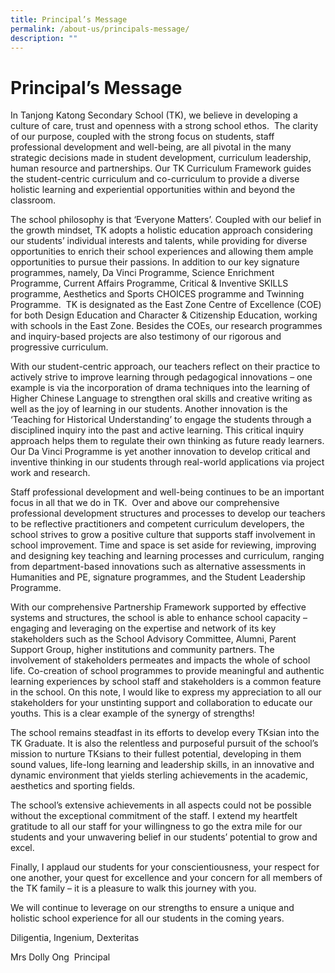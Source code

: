 ```yaml
---
title: Principal’s Message
permalink: /about-us/principals-message/
description: ""
---
```

# Principal’s Message

In Tanjong Katong Secondary School (TK), we believe in developing a culture of care, trust and openness with a strong school ethos.  The clarity of our purpose, coupled with the strong focus on students, staff professional development and well-being, are all pivotal in the many strategic decisions made in student development, curriculum leadership, human resource and partnerships. Our TK Curriculum Framework guides the student-centric curriculum and co-curriculum to provide a diverse holistic learning and experiential opportunities within and beyond the classroom.

The school philosophy is that ‘Everyone Matters’. Coupled with our belief in the growth mindset, TK adopts a holistic education approach considering our students’ individual interests and talents, while providing for diverse opportunities to enrich their school experiences and allowing them ample opportunities to pursue their passions. In addition to our key signature programmes, namely, Da Vinci Programme, Science Enrichment Programme, Current Affairs Programme, Critical & Inventive SKILLS programme, Aesthetics and Sports CHOICES programme and Twinning Programme.  TK is designated as the East Zone Centre of Excellence (COE) for both Design Education and Character & Citizenship Education, working with schools in the East Zone. Besides the COEs, our research programmes and inquiry-based projects are also testimony of our rigorous and progressive curriculum.

With our student-centric approach, our teachers reflect on their practice to actively strive to improve learning through pedagogical innovations – one example is via the incorporation of drama techniques into the learning of Higher Chinese Language to strengthen oral skills and creative writing as well as the joy of learning in our students. Another innovation is the ‘Teaching for Historical Understanding’ to engage the students through a disciplined inquiry into the past and active learning. This critical inquiry approach helps them to regulate their own thinking as future ready learners. Our Da Vinci Programme is yet another innovation to develop critical and inventive thinking in our students through real-world applications via project work and research.

Staff professional development and well-being continues to be an important focus in all that we do in TK.  Over and above our comprehensive professional development structures and processes to develop our teachers to be reflective practitioners and competent curriculum developers, the school strives to grow a positive culture that supports staff involvement in school improvement. Time and space is set aside for reviewing, improving and designing key teaching and learning processes and curriculum, ranging from department-based innovations such as alternative assessments in Humanities and PE, signature programmes, and the Student Leadership Programme.

With our comprehensive Partnership Framework supported by effective systems and structures, the school is able to enhance school capacity – engaging and leveraging on the expertise and network of its key stakeholders such as the School Advisory Committee, Alumni, Parent Support Group, higher institutions and community partners. The involvement of stakeholders permeates and impacts the whole of school life. Co-creation of school programmes to provide meaningful and authentic learning experiences by school staff and stakeholders is a common feature in the school. On this note, I would like to express my appreciation to all our stakeholders for your unstinting support and collaboration to educate our youths. This is a clear example of the synergy of strengths!

The school remains steadfast in its efforts to develop every TKsian into the TK Graduate. It is also the relentless and purposeful pursuit of the school’s mission to nurture TKsians to their fullest potential, developing in them sound values, life-long learning and leadership skills, in an innovative and dynamic environment that yields sterling achievements in the academic, aesthetics and sporting fields.

The school’s extensive achievements in all aspects could not be possible without the exceptional commitment of the staff. I extend my heartfelt gratitude to all our staff for your willingness to go the extra mile for our students and your unwavering belief in our students’ potential to grow and excel.

Finally, I applaud our students for your conscientiousness, your respect for one another, your quest for excellence and your concern for all members of the TK family – it is a pleasure to walk this journey with you.

We will continue to leverage on our strengths to ensure a unique and holistic school experience for all our students in the coming years.

Diligentia, Ingenium, Dexteritas

Mrs Dolly Ong 
Principal